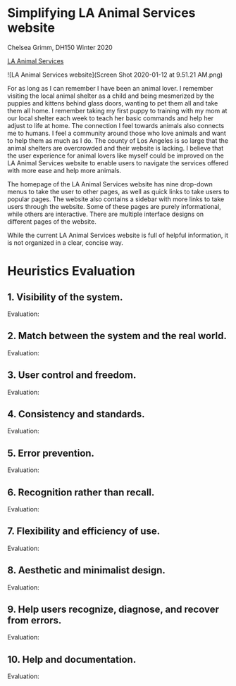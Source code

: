 # Simplifying LA Animal Services website
Chelsea Grimm, DH150 Winter 2020

[LA Animal Services](http://www.laanimalservices.com)

![LA Animal Services website](Screen Shot 2020-01-12 at 9.51.21 AM.png)

For as long as I can remember I have been an animal lover. I remember visiting the local animal shelter as a child and being mesmerized by the puppies and kittens behind glass doors, wanting to pet them all and take them all home. I remember taking my first puppy to training with my mom at our local shelter each week to teach her basic commands and help her adjust to life at home. The connection I feel towards animals also connects me to humans. I feel a community around those who love animals and want to help them as much as I do. The county of Los Angeles is so large that the animal shelters are overcrowded and their website is lacking. I believe that the user experience for animal lovers like myself could be improved on the LA Animal Services website to enable users to navigate the services offered with more ease and help more animals. 

The homepage of the LA Animal Services website has nine drop-down menus to take the user to other pages, as well as quick links to take users to popular pages. The website also contains a sidebar with more links to take users through the website. Some of these pages are purely informational, while others are interactive. There are multiple interface designs on different pages of the website. 

While the current LA Animal Services website is full of helpful information, it is not organized in a clear, concise way. 

# Heuristics Evaluation

## 1. Visibility of the system.

Evaluation: 

## 2. Match between the system and the real world.

Evaluation:

## 3. User control and freedom.

Evaluation:

## 4. Consistency and standards.

Evaluation:

## 5. Error prevention.

Evaluation:

## 6. Recognition rather than recall.

Evaluation:

## 7. Flexibility and efficiency of use.

Evaluation:

## 8. Aesthetic and minimalist design.

Evaluation:

## 9. Help users recognize, diagnose, and recover from errors.

Evaluation:

## 10. Help and documentation.

Evaluation: 
